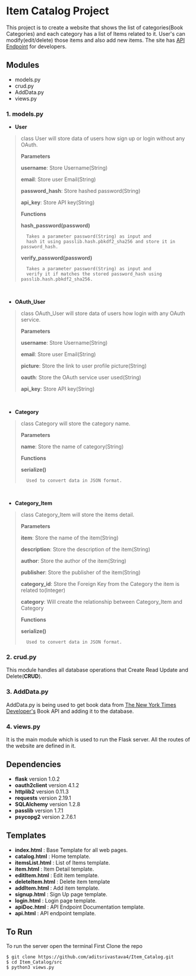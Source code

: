 # Item Catalog Project

This project is to create a website that shows the list of categories(Book Categories) and each category has a list of Items related to it. User's can modify(edit/delete) those items and also add new items. The site has [API Endpoint](API.md) for developers.

## Modules
* models.py
* crud.py
* AddData.py
* views.py

### 1. models.py
* **User**
> class User will store data of users how sign up or login without any OAuth.
>
> 	**Parameters**
>
> 	**username**: Store Username(String)
>
> 	**email**: Store user Email(String)
>
> 	**password_hash**: Store hashed password(String)
>
> 	**api_key**: Store API key(String)
>
> 	**Functions**
>
> 	**hash_password(password)**
>
> 		Takes a parameter password(String) as input and
> 		hash it using passlib.hash.pbkdf2_sha256 and store it in password_hash.
> 	**verify_password(password)**
>
> 		Takes a parameter password(String) as input and
> 		verify it if matches the stored password_hash using passlib.hash.pbkdf2_sha256.
<br>

* **OAuth_User**
> class OAuth_User will store data of users how login with any OAuth service.
>
> 	**Parameters**
>
> 	**username**: Store Username(String)
>
> 	**email**: Store user Email(String)
>
> 	**picture**: Store the link to user profile picture(String)
>
> 	**oauth**: Store the OAuth service user used(String)
>
> 	**api_key**: Store API key(String)
>
<br>

* **Category**
> class Category will store the category name.
>
> 	**Parameters**
>
> 	**name**: Store the name of category(String)
>
> 	**Functions**
>
> 	**serialize()**
>
> 		Used to convert data in JSON format.
>
<br>

* **Category_Item**
> class Category_Item will store the items detail.
>
> 	**Parameters**
>
> 	**item**: Store the name of the item(String)
>
> 	**description**: Store the description of the item(String)
>
> 	**author**: Store the author of the item(String)
>
> 	**publisher**: Store the publisher of the item(String)
>
> 	**category_id**: Store the Foreign Key from the Category the item is related to(Integer)
>
> 	**category**: Will create the relationship between Category_Item and Category
>
> 	**Functions**
>
> 	**serialize()**
>
> 		Used to convert data in JSON format.
>


### 2. crud.py

This module handles all database operations that Create Read Update and Delete(**CRUD**).


### 3. AddData.py

AddData.py is being used to get book data from [The New York Times Developer's](https://developer.nytimes.com/) Book API and adding it to the database.


### 4. views.py

It is the main module which is used to run the Flask server. All the routes of the website are defined in it.

## Dependencies

* **flask** version 1.0.2
* **oauth2client** version 4.1.2
* **httplib2** version 0.11.3
* **requests** version 2.19.1
* **SQLAlchemy** version 1.2.8
* **passlib** version 1.7.1
* **psycopg2** version 2.7.6.1


## Templates
* **index.html** : Base Template for all web pages.
* **catalog.html** : Home template.
* **itemsList.html** : List of Items template.
* **item.html** : Item Detail template.
* **editItem.html** : Edit item template.
* **deleteItem.html** : Delete item template
* **addItem.html** : Add item template.
* **signup.html** : Sign Up page template.
* **login.html** : Login page template.
* **apiDoc.html** : API Endpoint Documentation template.
* **api.html** : API endpoint template.


## To Run
To run the server open the terminal
First Clone the repo
```
$ git clone https://github.com/aditsrivastava4/Item_Catalog.git
$ cd Item_Catalog/src
$ python3 views.py
```
